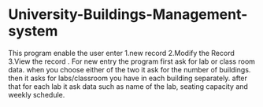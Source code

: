 # University-Buildings-Management-system
This program enable the user enter 1.new record 2.Modify the Record 3.View the record . For new entry the program first ask for lab or class room data. when you choose either of the two it ask for the number of buildings. then it asks for labs/classroom you have in each building separately. after that for each lab it ask data such as name of the lab, seating capacity and weekly schedule.
